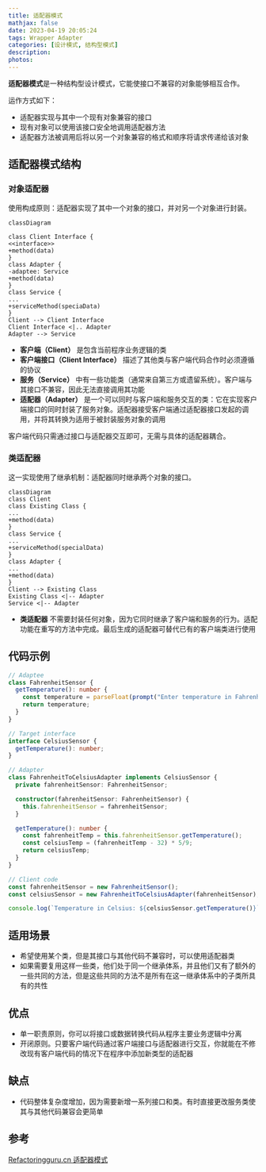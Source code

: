 ```yaml
---
title: 适配器模式
mathjax: false
date: 2023-04-19 20:05:24
tags: Wrapper Adapter
categories: [设计模式, 结构型模式]
description:
photos:
---
```


**适配器模式**是一种结构型设计模式，它能使接口不兼容的对象能够相互合作。

运作方式如下：

- 适配器实现与其中一个现有对象兼容的接口
- 现有对象可以使用该接口安全地调用适配器方法
- 适配器方法被调用后将以另一个对象兼容的格式和顺序将请求传递给该对象

<!--more-->

## 适配器模式结构

### 对象适配器

使用构成原则：适配器实现了其中一个对象的接口，并对另一个对象进行封装。

```mermaid
classDiagram

class Client Interface {
<<interface>>
+method(data)
}
class Adapter {
-adaptee: Service
+method(data)
}
class Service {
...
+serviceMethod(speciaData)
}
Client --> Client Interface
Client Interface <|.. Adapter
Adapter --> Service
```

- **客户端（Client）** 是包含当前程序业务逻辑的类
- **客户端接口（Client Interface）** 描述了其他类与客户端代码合作时必须遵循的协议
- **服务（Service）** 中有一些功能类（通常来自第三方或遗留系统）。客户端与其接口不兼容，因此无法直接调用其功能
- **适配器（Adapter）** 是一个可以同时与客户端和服务交互的类：它在实现客户端接口的同时封装了服务对象。适配器接受客户端通过适配器接口发起的调用，并将其转换为适用于被封装服务对象的调用

客户端代码只需通过接口与适配器交互即可，无需与具体的适配器耦合。

### 类适配器

这一实现使用了继承机制：适配器同时继承两个对象的接口。

```mermaid
classDiagram
class Client
class Existing Class {
...
+method(data)
}
class Service {
...
+serviceMethod(specialData)
}
class Adapter {
...
+method(data)
}
Client --> Existing Class
Existing Class <|-- Adapter
Service <|-- Adapter
```

- **类适配器** 不需要封装任何对象，因为它同时继承了客户端和服务的行为。适配功能在重写的方法中完成。最后生成的适配器可替代已有的客户端类进行使用

## 代码示例

```typescript
// Adaptee
class FahrenheitSensor {
  getTemperature(): number {
    const temperature = parseFloat(prompt("Enter temperature in Fahrenheit: ") || "0");
    return temperature;
  }
}

// Target interface
interface CelsiusSensor {
  getTemperature(): number;
}

// Adapter
class FahrenheitToCelsiusAdapter implements CelsiusSensor {
  private fahrenheitSensor: FahrenheitSensor;

  constructor(fahrenheitSensor: FahrenheitSensor) {
    this.fahrenheitSensor = fahrenheitSensor;
  }

  getTemperature(): number {
    const fahrenheitTemp = this.fahrenheitSensor.getTemperature();
    const celsiusTemp = (fahrenheitTemp - 32) * 5/9;
    return celsiusTemp;
  }
}

// Client code
const fahrenheitSensor = new FahrenheitSensor();
const celsiusSensor = new FahrenheitToCelsiusAdapter(fahrenheitSensor);

console.log(`Temperature in Celsius: ${celsiusSensor.getTemperature()}`);
```



## 适用场景

- 希望使用某个类，但是其接口与其他代码不兼容时，可以使用适配器类
- 如果需要复用这样一些类，他们处于同一个继承体系，并且他们又有了额外的一些共同的方法，但是这些共同的方法不是所有在这一继承体系中的子类所具有的共性

## 优点

- 单一职责原则，你可以将接口或数据转换代码从程序主要业务逻辑中分离
- 开闭原则。只要客户端代码通过客户端接口与适配器进行交互，你就能在不修改现有客户端代码的情况下在程序中添加新类型的适配器

## 缺点

- 代码整体复杂度增加，因为需要新增一系列接口和类。有时直接更改服务类使其与其他代码兼容会更简单

## 参考

[Refactoringguru.cn 适配器模式](https://refactoringguru.cn/design-patterns/adapter)
